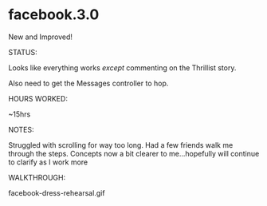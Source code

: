 facebook.3.0
============

New and Improved! 


STATUS: 

Looks like everything works *except* commenting on the Thrillist story.

Also need to get the Messages controller to hop.


HOURS WORKED:

~15hrs


NOTES:

Struggled with scrolling for way too long. Had a few friends walk me through the steps. Concepts now a bit clearer to me...hopefully will continue to clarify as I work more


WALKTHROUGH:

facebook-dress-rehearsal.gif